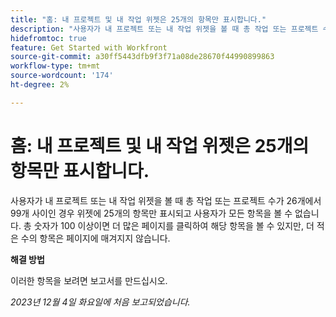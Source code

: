 ```yaml
---
title: "홈: 내 프로젝트 및 내 작업 위젯은 25개의 항목만 표시합니다."
description: "사용자가 내 프로젝트 또는 내 작업 위젯을 볼 때 총 작업 또는 프로젝트 수가 26개에서 99개 사이인 경우 위젯에 25개의 항목만 표시되고 사용자가 모든 항목을 볼 수 없습니다. 총 숫자가 100 이상이면 더 많은 페이지를 클릭하여 해당 항목을 볼 수 있지만, 더 적은 수의 항목은 페이지에 매겨지지 않습니다."
hidefromtoc: true
feature: Get Started with Workfront
source-git-commit: a30ff5443dfb9f3f71a08de28670f44990899863
workflow-type: tm+mt
source-wordcount: '174'
ht-degree: 2%

---
```



# 홈: 내 프로젝트 및 내 작업 위젯은 25개의 항목만 표시합니다.

사용자가 내 프로젝트 또는 내 작업 위젯을 볼 때 총 작업 또는 프로젝트 수가 26개에서 99개 사이인 경우 위젯에 25개의 항목만 표시되고 사용자가 모든 항목을 볼 수 없습니다. 총 숫자가 100 이상이면 더 많은 페이지를 클릭하여 해당 항목을 볼 수 있지만, 더 적은 수의 항목은 페이지에 매겨지지 않습니다.

**해결 방법**

이러한 항목을 보려면 보고서를 만드십시오.

_2023년 12월 4일 화요일에 처음 보고되었습니다._
